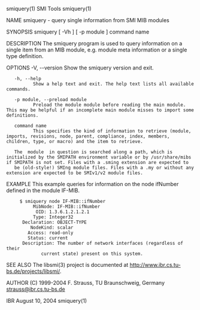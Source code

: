 smiquery(1)                                                                                       SMI Tools                                                                                       smiquery(1)



NAME
       smiquery - query single information from SMI MIB modules

SYNOPSIS
       smiquery [ -Vh ] [ -p module ] command name

DESCRIPTION
       The smiquery program is used to query information on a single item from an MIB module, e.g. module meta information or a single type definition.

OPTIONS
       -V, --version
              Show the smiquery version and exit.

       -h, --help
              Show a help text and exit. The help text lists all available commands.

       -p module, --preload module
              Preload the module module before reading the main module. This may be helpful if an incomplete main module misses to import some definitions.

       command name
              This specifies the kind of information to retrieve (module, imports, revisions, node, parent, compliance, index, members, children, type, or macro) and the item to retrieve.

       The  module  in question is searched along a path, which is initialized by the SMIPATH environment variable or by /usr/share/mibs if SMIPATH is not set. Files with a .sming extension are expected to
       be (old-style!) SMIng module files. Files with a .my or without any extension are expected to be SMIv1/v2 module files.

EXAMPLE
       This example queries for information on the node ifNumber defined in the module IF-MIB.

         $ smiquery node IF-MIB::ifNumber
              MibNode: IF-MIB::ifNumber
               OID: 1.3.6.1.2.1.2.1
              Type: Integer32
          Declaration: OBJECT-TYPE
             NodeKind: scalar
            Access: read-only
            Status: current
          Description: The number of network interfaces (regardless of their
                 current state) present on this system.


SEE ALSO
       The libsmi(3) project is documented at http://www.ibr.cs.tu-bs.de/projects/libsmi/.

AUTHOR
       (C) 1999-2004 F. Strauss, TU Braunschweig, Germany <strauss@ibr.cs.tu-bs.de>



IBR                                                                                            August 10, 2004                                                                                    smiquery(1)
